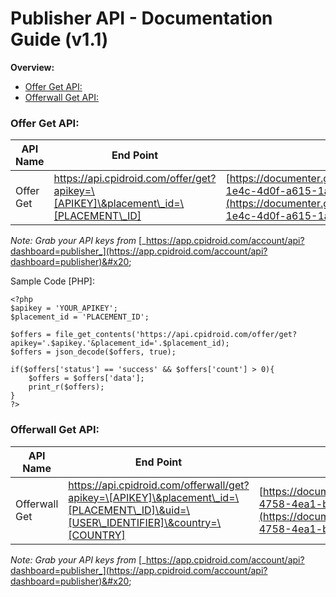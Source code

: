 # Publisher API - Documentation Guide (v1.1)

**Overview:**

* [Offer Get API:](publisher-api-documentation-guide-v1.1.md#h_01gt9b9gcscfme8jvdy8qf1dv8)
* [Offerwall Get API:](publisher-api-documentation-guide-v1.1.md#h_01gt9ba3espjk1rxb4xj02mxsb)

&#x20;

### Offer Get API: <a href="#h_01gt9b9gcscfme8jvdy8qf1dv8" id="h_01gt9b9gcscfme8jvdy8qf1dv8"></a>

| **API Name** | **End Point**                                                                       | **API Doc**                                                                                                                                                                                      |
| ------------ | ----------------------------------------------------------------------------------- | ------------------------------------------------------------------------------------------------------------------------------------------------------------------------------------------------ |
| Offer Get    | https://api.cpidroid.com/offer/get?apikey=\[APIKEY]\&placement\_id=\[PLACEMENT\_ID] | [https://documenter.getpostman.com/view/6925801/2s93CNPEAt#fafd80de-1e4c-4d0f-a615-1ae7fff65237](https://documenter.getpostman.com/view/6925801/2s93CNPEAt#fafd80de-1e4c-4d0f-a615-1ae7fff65237) |

_Note: Grab your API keys from_ [_https://app.cpidroid.com/account/api?dashboard=publisher_](https://app.cpidroid.com/account/api?dashboard=publisher)&#x20;

Sample Code \[PHP]:

```
<?php 
$apikey = 'YOUR_APIKEY';
$placement_id = 'PLACEMENT_ID';

$offers = file_get_contents('https://api.cpidroid.com/offer/get?apikey='.$apikey.'&placement_id='.$placement_id);
$offers = json_decode($offers, true);

if($offers['status'] == 'success' && $offers['count'] > 0){
    $offers = $offers['data'];
    print_r($offers);
}
?>
```

&#x20;

### Offerwall Get API: <a href="#h_01gt9ba3espjk1rxb4xj02mxsb" id="h_01gt9ba3espjk1rxb4xj02mxsb"></a>

| **API Name**  | **End Point**                                                                                                                        | **API Doc**                                                                                                                                                                                       |
| ------------- | ------------------------------------------------------------------------------------------------------------------------------------ | ------------------------------------------------------------------------------------------------------------------------------------------------------------------------------------------------- |
| Offerwall Get | https://api.cpidroid.com/offerwall/get?apikey=\[APIKEY]\&placement\_id=\[PLACEMENT\_ID]\&uid=\[USER\_IDENTIFIER]\&country=\[COUNTRY] | [https://documenter.getpostman.com/view/6925801/2s93CNPEAt#1b842b32-4758-4ea1-be6b-6da8e3b103fd](https://documenter.getpostman.com/view/6925801/2s93CNPEAt#1b842b32-4758-4ea1-be6b-6da8e3b103fd)  |

_Note: Grab your API keys from_ [_https://app.cpidroid.com/account/api?dashboard=publisher_](https://app.cpidroid.com/account/api?dashboard=publisher)&#x20;
